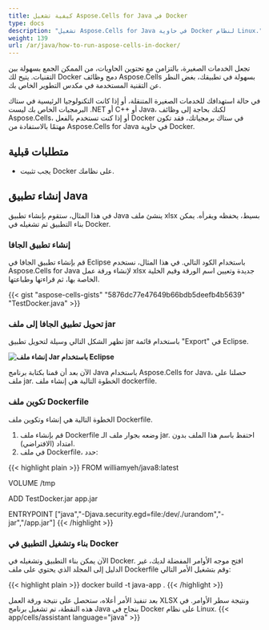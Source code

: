 ```yaml
---
title: كيفية تشغيل Aspose.Cells for Java في Docker
type: docs
description: "تشغيل Aspose.Cells for Java في حاوية Docker لنظام Linux."
weight: 139
url: /ar/java/how-to-run-aspose-cells-in-docker/
---
```


تجعل الخدمات الصغيرة، بالتزامن مع تحتوين الحاويات، من الممكن الجمع بسهولة بين التقنيات. يتيح لك Docker دمج وظائف Aspose.Cells بسهولة في تطبيقك، بغض النظر عن التقنية المستخدمة في مكدس التطوير الخاص بك.

في حالة استهدافك للخدمات الصغيرة المتنقلة، أو إذا كانت التكنولوجيا الرئيسية في ستاك البرمجيات الخاص بك ليست .NET أو C++ أو Java، لكنك بحاجة إلى وظائف Aspose.Cells، أو إذا كنت تستخدم بالفعل Docker في ستاك برمجياتك، فقد تكون مهتمًا بالاستفادة من Aspose.Cells for Java في حاوية Docker.

## متطلبات قبلية

- يجب تثبيت Docker على نظامك. 

## إنشاء تطبيق Java

في هذا المثال، ستقوم بإنشاء تطبيق Java ينشئ ملف xlsx بسيط، يحفظه ويقرأه. يمكن بناء التطبيق ثم تشغيله في Docker.

### إنشاء تطبيق الجافا

قم بإنشاء تطبيق الجافا في Eclipse باستخدام الكود التالي. في هذا المثال، نستخدم Aspose.Cells for Java لإنشاء ورقة عمل xlsx جديدة وتعيين اسم الورقة وقيم الخلية الخاصة بها، ثم قراءتها وطباعتها.

{{< gist "aspose-cells-gists" "5876dc77e47649b66bdb5deefb4b5639" "TestDocker.java" >}}

### تحويل تطبيق الجافا إلى ملف jar

تظهر الشكل التالي وسيلة لتحويل تطبيق jar باستخدام قائمة "Export" في Eclipse.

**![إنشاء ملف Jar باستخدام Eclipse](MakeJar.png)**

الآن بعد أن قمنا بكتابة برنامج Java باستخدام Aspose.Cells for Java، حصلنا على ملف jar. الخطوة التالية هي إنشاء ملف dockerfile.

### تكوين ملف Dockerfile

الخطوة التالية هي إنشاء وتكوين ملف Dockerfile.

1. قم بإنشاء ملف Dockerfile وضعه بجوار ملف الـ jar. احتفظ باسم هذا الملف بدون امتداد (الافتراضي).
2. في ملف Dockerfile، حدد:

{{< highlight plain >}}
   FROM williamyeh/java8:latest

   VOLUME /tmp

   ADD TestDocker.jar app.jar

   ENTRYPOINT ["java","-Djava.security.egd=file:/dev/./urandom","-jar","/app.jar"]
{{< /highlight >}}

### بناء وتشغيل التطبيق في Docker

الآن يمكن بناء التطبيق وتشغيله في Docker. افتح موجه الأوامر المفضلة لديك، غير الدليل إلى المجلد الذي يحتوي على ملف Dockerfile وقم بتشغيل الأمر التالي:

{{< highlight plain >}}
docker build -t java-app .
{{< /highlight >}}

بعد تنفيذ الأمر أعلاه، ستحصل على نتيجة ورقة العمل XLSX ونتيجة سطر الأوامر. في هذه النقطة، تم تشغيل برنامج Java بنجاح في Docker على نظام Linux.
{{< app/cells/assistant language="java" >}}
